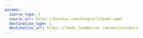 ```yaml
---
params:
  source_type: 3
  source_url: https://hacdias.com/blogroll/feeds.opml
  destination_type: 1
  destination_url: https://feeds.feedburner.com/mariusschulz
---
```

